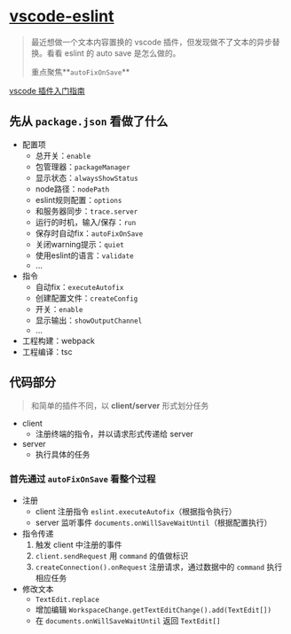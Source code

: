 # [vscode-eslint](https://github.com/Microsoft/vscode-eslint)

> 最近想做一个文本内容置换的 vscode 插件，但发现做不了文本的异步替换。看看 eslint 的 auto save 是怎么做的。
> 
> 重点聚焦**`autoFixOnSave`**

[vscode 插件入门指南](https://github.com/talltotal/all/blob/master/docs/dev/vscode-extension.md)

## 先从 `package.json` 看做了什么
- 配置项
    - 总开关：`enable`
    - 包管理器：`packageManager`
    - 显示状态：`alwaysShowStatus`
    - node路径：`nodePath`
    - eslint规则配置：`options`
    - 和服务器同步：`trace.server`
    - 运行的时机，输入/保存：`run`
    - 保存时自动fix：`autoFixOnSave`
    - 关闭warning提示：`quiet`
    - 使用eslint的语言：`validate`
    - ...
- 指令
    - 自动fix：`executeAutofix`
    - 创建配置文件：`createConfig`
    - 开关：`enable`
    - 显示输出：`showOutputChannel`
    - ...
- 工程构建：webpack
- 工程编译：tsc



## 代码部分

> 和简单的插件不同，以 **client/server** 形式划分任务

- client
    - 注册终端的指令，并以请求形式传递给 server
- server
    - 执行具体的任务

### 首先通过 `autoFixOnSave` 看整个过程
- 注册
    * client 注册指令 `eslint.executeAutofix`（根据指令执行）
    * server 监听事件 `documents.onWillSaveWaitUntil`（根据配置执行）
- 指令传递
    1. 触发 client 中注册的事件
    2. `client.sendRequest` 用 `command` 的值做标识
    3. `createConnection().onRequest` 注册请求，通过数据中的 `command` 执行相应任务
- 修改文本
    * `TextEdit.replace`
    * 增加编辑 `WorkspaceChange.getTextEditChange().add(TextEdit[])`
    * 在 `documents.onWillSaveWaitUntil` 返回 `TextEdit[]`

